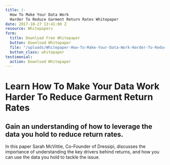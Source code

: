 ```yaml
---
title: |-
  How To Make Your Data Work
  Harder To Reduce Garment Return Rates Whitepaper
date: 2017-10-27 13:41:00 Z
resource: Whitepapers
form:
  title: Download Free Whitepaper
  button: Download Whitepaper
  file: "/uploads/Whitepaper-How-To-Make-Your-Data-Work-Harder-To-Reduce-Garment-Return-Rates.pdf"
  button_class: whitepaper
testimonial:
  action: Download Whitepaper
---
```


# Learn How To Make Your Data Work Harder To Reduce Garment Return Rates

## Gain an understanding of how to leverage the data you hold to reduce return rates.

In this paper Sarah McVittie, Co-Founder of Dressipi, discusses the importance of understanding the key drivers behind returns, and how you can use the data you hold to tackle the issue.